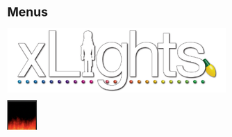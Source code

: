 # Menus

![](../../.gitbook/assets/xlights-logo.png)

![](../../.gitbook/assets/image%20%28494%29.png)

